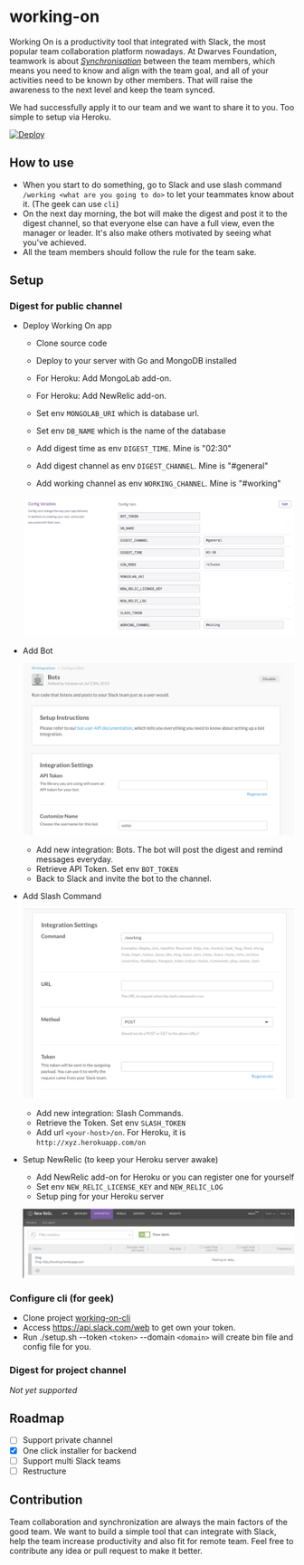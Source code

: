 # working-on
Working On is a productivity tool that integrated with Slack, the most popular team collaboration platform nowadays. At Dwarves Foundation, teamwork is about [*Synchronisation*](http://tieubao.me/writing/2014/12/05/it-is-hard-to-become-a-team-member/) between the team members, which means you need to know and align with the team goal, and all of your activities need to be known by other members. That will raise the awareness to the next level and keep the team synced.

We had successfully apply it to our team and we want to share it to you. Too simple to setup via Heroku.

[![Deploy](https://www.herokucdn.com/deploy/button.png)](https://heroku.com/deploy?template=https://github.com/dwarvesf/working-on)

## How to use

- When you start to do something, go to Slack and use slash command `/working <what are you going to do>` to let your teammates know about it. (The geek can use `cli`)
- On the next day morning, the bot will make the digest and post it to the digest channel, so that everyone else can have a full view, even the manager or leader. It's also make others motivated by seeing what you've achieved.
- All the team members should follow the rule for the team sake.

## Setup

### Digest for public channel

* Deploy Working On app

    - Clone source code
    - Deploy to your server with Go and MongoDB installed
    - For Heroku: Add MongoLab add-on.
    - For Heroku: Add NewRelic add-on.

    - Set env `MONGOLAB_URI` which is database url.
    - Set env `DB_NAME` which is the name of the database
    - Add digest time as env `DIGEST_TIME`. Mine is "02:30"
    - Add digest channel as env `DIGEST_CHANNEL`. Mine is "#general"
    - Add working channel as env `WORKING_CHANNEL`. Mine is "#working"

    ![Heroku Env](/static/heroku-env.png)

* Add Bot

    ![Add bot](/static/bot.png)

    - Add new integration: Bots. The bot will post the digest and remind messages everyday.
    - Retrieve API Token. Set env `BOT_TOKEN`
    - Back to Slack and invite the bot to the channel.

* Add Slash Command

    ![Add slash command](/static/slash.png)

    - Add new integration: Slash Commands.
    - Retrieve the Token. Set env `SLASH_TOKEN`
    - Add url `<your-host>/on`. For Heroku, it is `http://xyz.herokuapp.com/on`

* Setup NewRelic (to keep your Heroku server awake)

    - Add NewRelic add-on for Heroku or you can register one for yourself
    - Set env `NEW_RELIC_LICENSE_KEY` and `NEW_RELIC_LOG`
    - Setup ping for your Heroku server

    ![NewRelic](/static/newrelic.png)

### Configure cli (for geek)

- Clone project [working-on-cli](https://github.com/dwarvesf/working-on-cli)
- Access https://api.slack.com/web to get own your token.
- Run ./setup.sh --token `<token>` --domain `<domain>` will create bin file and config file for you.

### Digest for project channel

_Not yet supported_

## Roadmap

- [ ] Support private channel
- [x] One click installer for backend
- [ ] Support multi Slack teams
- [ ] Restructure

## Contribution

Team collaboration and synchronization are always the main factors of the good team. We want to build a simple tool that can integrate with Slack, help the team increase productivity and also fit for remote team. Feel free to contribute any idea or pull request to make it better.

